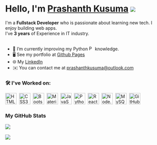 # Hello, I'm [Prashanth Kusuma](https://prashanthkusuma.github.io/) ![](https://user-images.githubusercontent.com/18350557/176309783-0785949b-9127-417c-8b55-ab5a4333674e.gif)


I'm a <strong>Fullstack Developer</strong> who is passionate about learning new tech. I enjoy building web apps.
<br/>
I've <strong>3 years</strong> of Experience in IT industry.
<br/>
<br/>
- 🌱  I’m currently improving my Python&nbsp;<img src="https://raw.githubusercontent.com/danielcranney/profileme-dev/main/public/icons/skills/python-colored.svg" width="15" height="15" alt="Python" /> knowledge.
- 🖥️  See my portfolio at [Github Pages](https://prashanthkusuma.github.io/)
- 🌐  My [LinkedIn](https://www.linkedin.com/in/prashanth-kusuma)
- ✉️  You can contact me at [prashanthkusuma@outlook.com](mailto:prashanthkusuma@outlook.com)


### 🛠️ I've Worked on:

<p align="left">
  <img src="https://raw.githubusercontent.com/danielcranney/readme-generator/main/public/icons/skills/html5-colored.svg" width="36" height="36" alt="HTML5" />&nbsp;
  <img src="https://raw.githubusercontent.com/danielcranney/readme-generator/main/public/icons/skills/css3-colored.svg" width="36" height="36" alt="CSS3" />&nbsp;
  <img src="https://raw.githubusercontent.com/danielcranney/readme-generator/main/public/icons/skills/bootstrap-colored.svg" width="36" height="36" alt="Bootstrap" />&nbsp;
  <img src="https://github.com/danielcranney/profileme-dev/blob/main/public/icons/skills/materialui-colored.svg" width="36" height="36" alt="Material UI" />&nbsp;
  <img src="https://raw.githubusercontent.com/danielcranney/readme-generator/main/public/icons/skills/javascript-colored.svg" width="36" height="36" alt="JavaScript" />&nbsp;
  <img src="https://raw.githubusercontent.com/danielcranney/profileme-dev/main/public/icons/skills/python-colored.svg" width="36" height="36" alt="Python" />&nbsp;
  <img src="https://raw.githubusercontent.com/danielcranney/readme-generator/main/public/icons/skills/react-colored.svg" width="36" height="36" alt="ReactJS" />&nbsp;
  <img src="https://raw.githubusercontent.com/danielcranney/readme-generator/main/public/icons/skills/nodejs-colored.svg" width="36" height="36" alt="Node.js" />&nbsp;
  <img src="https://raw.githubusercontent.com/danielcranney/readme-generator/main/public/icons/skills/mysql-colored.svg" width="36" height="36" alt="MySQL" />&nbsp;
  <img src="https://raw.githubusercontent.com/danielcranney/profileme-dev/main/public/icons/socials/github.svg" width="36" height="36" alt="GitHub"/>
</p>


### My GitHub Stats

<a href="http://www.github.com/PrashanthKusuma">
  <img src="https://github-readme-stats.vercel.app/api?username=PrashanthKusuma" />
</a>
<br/><br/>
<a href="http://www.github.com/PrashanthKusuma">
  <img src="https://github-readme-streak-stats.herokuapp.com/?user=PrashanthKusuma" />
</a>
